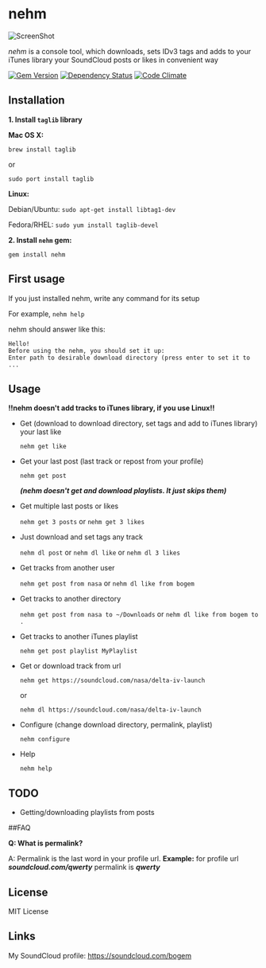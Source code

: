 # nehm

![ScreenShot](https://raw.github.com/bogem/nehm/master/Screenshots/screenshot.png)

*nehm* is a console tool, which downloads, sets IDv3 tags and adds to your iTunes library your SoundCloud posts or likes in convenient way

[![Gem Version](https://badge.fury.io/rb/nehm.svg)](http://badge.fury.io/rb/nehm)
[![Dependency Status](https://gemnasium.com/bogem/nehm.svg)](https://gemnasium.com/bogem/nehm)
[![Code Climate](https://codeclimate.com/github/bogem/nehm/badges/gpa.svg)](https://codeclimate.com/github/bogem/nehm)

## Installation

**1. Install `taglib` library**

**Mac OS X:**

`brew install taglib`

or

`sudo port install taglib`

**Linux:**

Debian/Ubuntu: `sudo apt-get install libtag1-dev`

Fedora/RHEL: `sudo yum install taglib-devel`

**2. Install `nehm` gem:**

`gem install nehm`

## First usage

If you just installed nehm, write any command for its setup

For example, `nehm help`

nehm should answer like this:
```
Hello!
Before using the nehm, you should set it up:
Enter path to desirable download directory (press enter to set it to ...
```

## Usage

**!!nehm doesn't add tracks to iTunes library, if you use Linux!!**

* Get (download to download directory, set tags and add to iTunes library) your last like

  `nehm get like`

* Get your last post (last track or repost from your profile)

  `nehm get post`

   ***(nehm doesn't get and download playlists. It just skips them)***

* Get multiple last posts or likes

  `nehm get 3 posts` or `nehm get 3 likes`

* Just download and set tags any track

  `nehm dl post` or `nehm dl like` or `nehm dl 3 likes`

* Get tracks from another user

  `nehm get post from nasa` or `nehm dl like from bogem`

* Get tracks to another directory

  `nehm get post from nasa to ~/Downloads` or `nehm dl like from bogem to .`

* Get tracks to another iTunes playlist

  `nehm get post playlist MyPlaylist`

* Get or download track from url

  `nehm get https://soundcloud.com/nasa/delta-iv-launch`

  or

  `nehm dl https://soundcloud.com/nasa/delta-iv-launch`

* Configure (change download directory, permalink, playlist)

  `nehm configure`

* Help

  `nehm help`

## TODO

* Getting/downloading playlists from posts

##FAQ

**Q: What is permalink?**

A: Permalink is the last word in your profile url. **Example:** for profile url ***soundcloud.com/qwerty*** permalink is ***qwerty***

## License

MIT License

## Links

My SoundCloud profile: https://soundcloud.com/bogem
